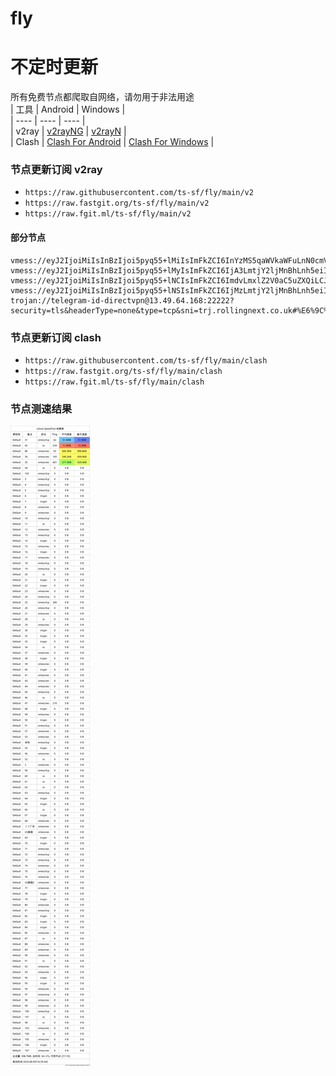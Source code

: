 # fly
# 不定时更新
所有免费节点都爬取自网络，请勿用于非法用途  
|  工具  | Android  | Windows  |  
|  ----  | ----   | ----  |  
| v2ray  | [v2rayNG](https://github.com/2dust/v2rayNG/releases) | [v2rayN](https://github.com/2dust/v2rayN/releases) |  
| Clash  | [Clash For Android](https://github.com/Kr328/ClashForAndroid/releases) | [Clash For Windows](https://github.com/Fndroid/clash_for_windows_pkg/releases) | 
  
### 节点更新订阅  v2ray
- `https://raw.githubusercontent.com/ts-sf/fly/main/v2`  
- `https://raw.fastgit.org/ts-sf/fly/main/v2`  
- `https://raw.fgit.ml/ts-sf/fly/main/v2`  
#### 部分节点  
``` 
vmess://eyJ2IjoiMiIsInBzIjoi5pyq55+lMiIsImFkZCI6InYzMS5qaWVkaWFuLnN0cmVhbSIsInBvcnQiOiI4MCIsImlkIjoiNzc4ODJiZDctNWZiYS00OGQwLWE5NTgtYTBhMTI3YWQwM2ZlIiwiYWlkIjoiMCIsInNjeSI6ImF1dG8iLCJuZXQiOiJ3cyIsInR5cGUiOiJub25lIiwiaG9zdCI6InYzMS5qaWVkaWFuLnN0cmVhbSIsInBhdGgiOiIvIiwidGxzIjoiIiwic25pIjoiIiwidGVzdF9uYW1lIjoiMiJ9
vmess://eyJ2IjoiMiIsInBzIjoi5pyq55+lMyIsImFkZCI6IjA3LmtjY2ljMnBhLnh5eiIsInBvcnQiOiI1MDAwNyIsImlkIjoiMDZiZDA2ODktZGVlMS00ZTJmLTk0MTMtNjU5ZmY4OWY0ZTg3IiwiYWlkIjoiMCIsInNjeSI6ImF1dG8iLCJuZXQiOiJ0Y3AiLCJ0eXBlIjoibm9uZSIsImhvc3QiOiIiLCJwYXRoIjoiIiwidGxzIjoiIiwic25pIjoiIiwidGVzdF9uYW1lIjoiMyJ9
vmess://eyJ2IjoiMiIsInBzIjoi5pyq55+lNCIsImFkZCI6ImdvLmxlZ2V0aC5uZXQiLCJwb3J0IjoiMjg1MjEiLCJpZCI6IjNmNDhiYzRmLTM0OGYtNDFhYy1hNjI5LTc0NjA4NTgyZjMzMSIsImFpZCI6IjAiLCJzY3kiOiJhdXRvIiwibmV0IjoidGNwIiwidHlwZSI6Im5vbmUiLCJob3N0IjoiIiwicGF0aCI6IiIsInRscyI6IiIsInNuaSI6IiIsInRlc3RfbmFtZSI6IjQifQ==
vmess://eyJ2IjoiMiIsInBzIjoi5pyq55+lNSIsImFkZCI6IjMzLmtjY2ljMnBhLnh5eiIsInBvcnQiOiI1MDAzMyIsImlkIjoiMDZiZDA2ODktZGVlMS00ZTJmLTk0MTMtNjU5ZmY4OWY0ZTg3IiwiYWlkIjoiMCIsInNjeSI6ImF1dG8iLCJuZXQiOiJ0Y3AiLCJ0eXBlIjoibm9uZSIsImhvc3QiOiIiLCJwYXRoIjoiIiwidGxzIjoiIiwic25pIjoiIiwidGVzdF9uYW1lIjoiNSJ9
trojan://telegram-id-directvpn@13.49.64.168:22222?security=tls&headerType=none&type=tcp&sni=trj.rollingnext.co.uk#%E6%9C%AA%E7%9F%A56
```
### 节点更新订阅  clash
- `https://raw.githubusercontent.com/ts-sf/fly/main/clash`  
- `https://raw.fastgit.org/ts-sf/fly/main/clash`  
- `https://raw.fgit.ml/ts-sf/fly/main/clash`  

### 节点测速结果
![image](traffic.png)
